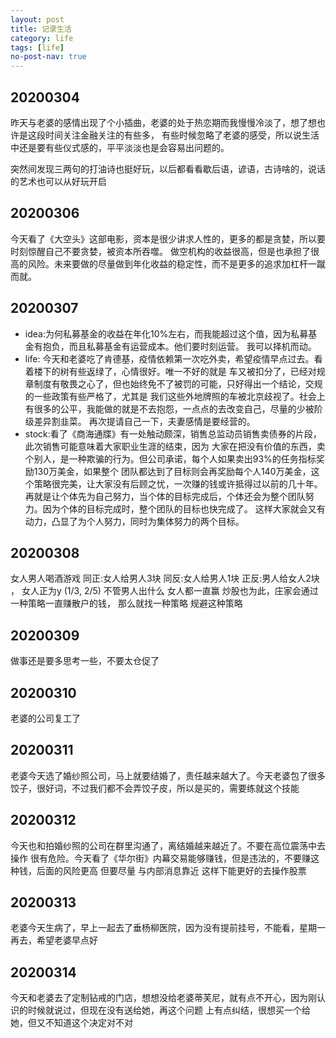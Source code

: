 ```yaml
---
layout: post
title: 记录生活
category: life
tags: [life]
no-post-nav: true
---
```


## 20200304
昨天与老婆的感情出现了个小插曲，老婆的处于热恋期而我慢慢冷淡了，想了想也许是这段时间关注金融关注的有些多，
有些时候忽略了老婆的感受，所以说生活中还是要有些仪式感的，平平淡淡也是会容易出问题的。

突然间发现三两句的打油诗也挺好玩，以后都看看歇后语，谚语，古诗啥的，说话的艺术也可以从好玩开启

## 20200306
今天看了《大空头》这部电影，资本是很少讲求人性的，更多的都是贪婪，所以要时刻惊醒自己不要贪婪，被资本所吞噬。
做空机构的收益很高，但是也承担了很高的风险。未来要做的尽量做到年化收益的稳定性，而不是更多的追求加杠杆一蹴而就。

## 20200307
- idea:为何私募基金的收益在年化10%左右，而我能超过这个值，因为私募基金有抱负，而且私募基金有运营成本。他们要时刻运营。
我可以择机而动。
- life: 今天和老婆吃了肯德基，疫情依赖第一次吃外卖，希望疫情早点过去。看着楼下的树有些返绿了，心情很好。唯一不好的就是
车又被扣分了，已经对规章制度有敬畏之心了，但也始终免不了被罚的可能，只好得出一个结论，交规的一些政策有些严格了，尤其是
我们这些外地牌照的车被北京歧视了。社会上有很多的公平，我能做的就是不去抱怨，一点点的去改变自己，尽量的少被阶级差异割韭菜。
再次提请自己一下，夫妻感情是要经营的。
- stock:看了《商海通牒》有一处触动颇深，销售总监动员销售卖债券的片段，此次销售可能意味着大家职业生涯的结束，因为
大家在把没有价值的东西，卖个别人，是一种欺骗的行为。但公司承诺，每个人如果卖出93%的任务指标奖励130万美金，如果整个
团队都达到了目标则会再奖励每个人140万美金，这个策略很完美，让大家没有后顾之忧，一次赚的钱或许抵得过以前的几十年。
再就是让个体先为自己努力，当个体的目标完成后，个体还会为整个团队努力。因为个体的目标完成时，整个团队的目标也快完成了。
这样大家就会又有动力，凸显了为个人努力，同时为集体努力的两个目标。

## 20200308
女人男人喝酒游戏 同正:女人给男人3块 同反:女人给男人1块 正反:男人给女人2块 ，
女人正为y (1/3, 2/5) 不管男人出什么 女人都一直赢 
炒股也为此，庄家会通过一种策略一直赚散户的钱， 那么就找一种策略 规避这种策略

## 20200309
做事还是要多思考一些，不要太仓促了

## 20200310
老婆的公司复工了

## 20200311
老婆今天选了婚纱照公司，马上就要结婚了，责任越来越大了。今天老婆包了很多饺子，很好词，不过我们都不会弄饺子皮，所以是买的，需要练就这个技能

## 20200312 
今天也和拍婚纱照的公司在群里沟通了，离结婚越来越近了。不要在高位震荡中去操作 很有危险。今天看了《华尔街》内幕交易能够赚钱，但是违法的，不要赚这种钱，后面的风险更高 但要尽量
与内部消息靠近 这样下能更好的去操作股票

## 20200313
老婆今天生病了，早上一起去了垂杨柳医院，因为没有提前挂号，不能看，星期一再去，希望老婆早点好

## 20200314
今天和老婆去了定制钻戒的门店，想想没给老婆蒂芙尼，就有点不开心，因为刚认识的时候就说过，但现在没有送给她，再这个问题
上有点纠结，很想买一个给她，但又不知道这个决定对不对